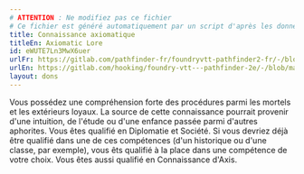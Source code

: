 ```yaml
---
# ATTENTION : Ne modifiez pas ce fichier
# Ce fichier est généré automatiquement par un script d'après les données du module Foundry VTT officiel et de sa traduction
title: Connaissance axiomatique
titleEn: Axiomatic Lore
id: eWUTE7Ln3MwX6uer
urlFr: https://gitlab.com/pathfinder-fr/foundryvtt-pathfinder2-fr/-/blob/master/data/feats/eWUTE7Ln3MwX6uer.htm
urlEn: https://gitlab.com/hooking/foundry-vtt---pathfinder-2e/-/blob/master/packs/data/feats.db/axiomatic-lore.json
layout: dons
---
```

Vous possédez une compréhension forte des procédures parmi les mortels et les extérieurs loyaux. La source de cette connaissance pourrait provenir d'une intuition, de l'étude ou d'une enfance passée parmi d'autres aphorites. Vous êtes qualifié en Diplomatie et Société. Si vous devriez déjà être qualifié dans une de ces compétences (d'un historique ou d'une classe, par exemple), vous êts qualifié à la place dans une compétence de votre choix. Vous êtes aussi qualifié en Connaissance d'Axis.
